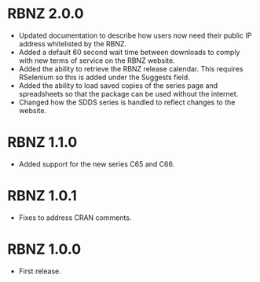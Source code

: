 
# RBNZ 2.0.0

* Updated documentation to describe how users now need their public IP address
  whitelisted by the RBNZ.
* Added a default 60 second wait time between downloads to comply with new terms
  of service on the RBNZ website.
* Added the ability to retrieve the RBNZ release calendar. This requires RSelenium
  so this is added under the Suggests field.
* Added the ability to load saved copies of the series page and spreadsheets so that
  the package can be used without the internet.
* Changed how the SDDS series is handled to reflect changes to the website.

# RBNZ 1.1.0

* Added support for the new series C65 and C66.

# RBNZ 1.0.1

* Fixes to address CRAN comments.

# RBNZ 1.0.0

* First release.

